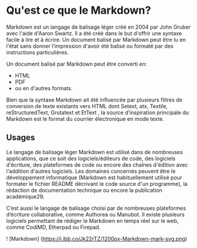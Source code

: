 # Qu'est ce que le Markdown?

Markdown est un langage de balisage léger créé en 2004 par John Gruber avec l'aide d'Aaron Swartz. Il a été créé dans le but d'offrir une syntaxe facile à lire et à écrire. Un document balisé par Markdown peut être lu en l'état sans donner l’impression d'avoir été balisé ou formaté par des instructions particulières.

Un document balisé par Markdown peut être converti en:
* HTML
* PDF 
* ou en d'autres formats. 

Bien que la syntaxe Markdown ait été influencée par plusieurs filtres de conversion de texte existants vers HTML dont Setext, atx, Textile, reStructuredText, Grutatext et EtText , la source d’inspiration principale du Markdown est le format du courrier électronique en mode texte. 

## Usages

Le langage de balisage léger Markdown est utilisé dans de nombreuses applications, que ce soit des logiciels/éditeurs de code, des logiciels d'écriture, des plateformes de code ou encore des chaînes d'édition avec l'addition d'autres logiciels. Les domaines concernés peuvent être le développement informatique (Markdown est habituellement utilisé pour formater le fichier README décrivant le code source d'un programme), la rédaction de documentation technique ou encore la publication académique29.

C’est aussi le langage de balisage choisi par de nombreuses plateformes d’écriture collaborative, comme Authorea ou Manubot. Il existe plusieurs logiciels permettant de rédiger le Markdown en temps réel sur le web, comme CodiMD, Etherpad ou Firepad. 

! [Markdown] (https://i.ibb.co/Jk22rTZ/1200px-Markdown-mark-svg.png)
